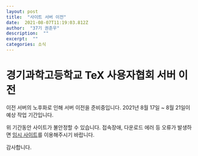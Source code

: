 ```yaml
---
layout: post 
title:  "사이트 서버 이전" 
date:  2021-08-07T11:19:03.812Z 
author:  "37기 권준우" 
description:  "" 
excerpt:  "" 
categories: 소식 
---
```


# 경기과학고등학교 TeX 사용자협회 서버 이전

이전 서버의 노후화로 인해 서버 이전을 준비중입니다. 2021년 8월 17일 ~ 8월 21일이 예상 작업 기간입니다.

위 기간동안 사이트가 불안정할 수 있습니다. 접속장애, 다운로드 에러 등 오류가 발생하면 [임시 사이트](http://104.197.228.92/)를 이용해주시기 바랍니다.

감사합니다.
